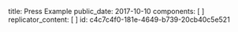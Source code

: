 title: Press Example
public_date: 2017-10-10
components: [ ]
replicator_content: [ ]
id: c4c7c4f0-181e-4649-b739-20cb40c5e521
